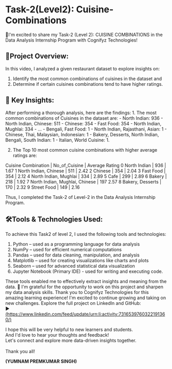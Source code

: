 <html>
  <body>
    <h1> Task-2(Level2): Cuisine-Combinations</h1>

🚀I'm excited to share my Task-2 (Level 2): CUISINE COMBINATIONS in the Data Analysis Internship Program with Cognifyz Technologies!

<h2>🔹Project Overview:</h2>

In this video, I analyzed a given restaurant dataset to explore insights on:
1. Identify the most common combinations of cuisines in the dataset and
2. Determine if certain cuisines combinations tend to have higher ratings.

<h2>🔹 Key Insights: </h2>
After performing a thorough analysis, here are the findings:
1. The most common combinations of Cuisines in the dataset are: 
- North Indian: 936
- North Indian, Chinese: 511
- Chinese: 354
- Fast Food: 354
- North Indian, Mughlai: 334
- ...
- Bengali, Fast Food: 1
- North Indian, Rajasthani, Asian: 1
- Chinese, Thai, Malaysian, Indonesian: 1
- Bakery, Desserts, North Indian, Bengali, South Indian: 1
- Italian, World Cuisine: 1.

2. The Top 10 most common cuisine combinations with higher average ratings are: 

Cuisine Combination | No_of_Cuisine | Average Rating 
0 North Indian | 936 | 1.67 
1 North Indian, Chinese | 511 | 2.42 
2 Chinese | 354 | 2.04 
3 Fast Food | 354 | 2.12 
4 North Indian, Mughlai | 334 | 2.89 
5 Cafe | 299 | 2.89 
6 Bakery | 218 | 1.92 
7 North Indian, Mughlai, Chinese | 197 2.57 
8 Bakery, Desserts | 170 | 2.32 
9 Street Food | 149 | 2.16 

Thus, I completed the Task-2 of Level-2 in the Data Analysis Internship Program.

<h2>🛠️Tools & Technologies Used:</h2>

To achieve this Task2 of level 2, I used the following tools and technologies:

1. Python – used as a programming language for data analysis
2. NumPy – used for efficient numerical computations
3. Pandas – used for data cleaning, manipulation, and analysis
4. Matplotlib – used for creating visualizations like charts and plots
5. Seaborn – used for advanced statistical data visualization
6. Jupyter Notebook (Primary IDE) - used for writing and executing code.

These tools enabled me to effectively extract insights and meaning from the data.
🎉 I'm grateful for the opportunity to work on this project and sharpen my data analysis skills. Thank you to Cognifyz Technologies for this amazing learning experience! I'm excited to continue growing and taking on new challenges.
Explore the full project on LinkedIn and GitHub:<br>
▶️ [(https://www.linkedin.com/feed/update/urn:li:activity:7316539760322191360/)<br>](https://www.linkedin.com/feed/update/urn:li:activity:7317217856398446592/)

<p>I hope this will be very helpful to new learners and students. <br>
And I'd love to hear your thoughts and feedback! <br>
Let's connect and explore more data-driven insights together. <br><br>
Thank you all!

  <b>(YUMNAM PREMKUMAR SINGH)</b>
</p>
</body>
</html>
